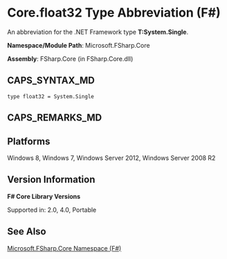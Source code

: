 # Core.float32 Type Abbreviation (F#)

An abbreviation for the .NET Framework type **T:System.Single**.

**Namespace/Module Path**: Microsoft.FSharp.Core

**Assembly**: FSharp.Core (in FSharp.Core.dll)


## CAPS_SYNTAX_MD

```
type float32 = System.Single
```

## CAPS_REMARKS_MD

## Platforms
Windows 8, Windows 7, Windows Server 2012, Windows Server 2008 R2


## Version Information
**F# Core Library Versions**

Supported in: 2.0, 4.0, Portable




## See Also
[Microsoft.FSharp.Core Namespace &#40;F&#35;&#41;](Microsoft.FSharp.Core+Namespace+%28F%23%29.md)

